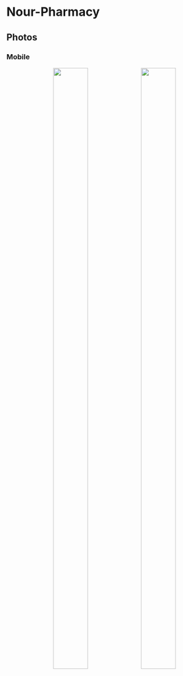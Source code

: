 # Nour-Pharmacy

## Photos
### Mobile

<p align="center">

<img src="https://firebasestorage.googleapis.com/v0/b/activegym-1c716.appspot.com/o/nour%20ph%2Frecord.jpeg?alt=media&token=13bb29bf-a52c-43ea-b761-df972dae4836"  height="60%" width="40%" >
<img src="https://firebasestorage.googleapis.com/v0/b/activegym-1c716.appspot.com/o/nour%20ph%2Fimage.jpeg?alt=media&token=72f21575-61b4-4d00-a874-09433fc60655"  height="60%" width="40%" >
